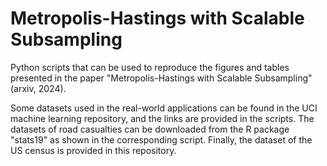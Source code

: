 # Metropolis-Hastings with Scalable Subsampling
Python scripts that can be used to reproduce the figures and tables presented in the paper "Metropolis-Hastings with Scalable Subsampling" (arxiv, 2024).

Some datasets used in the real-world applications can be found in the UCI machine learning repository, and the links are provided in the scripts. The datasets of road casualties can be downloaded from the R package "stats19" as shown in the corresponding script. Finally, the dataset of the US census is provided in this repository.
